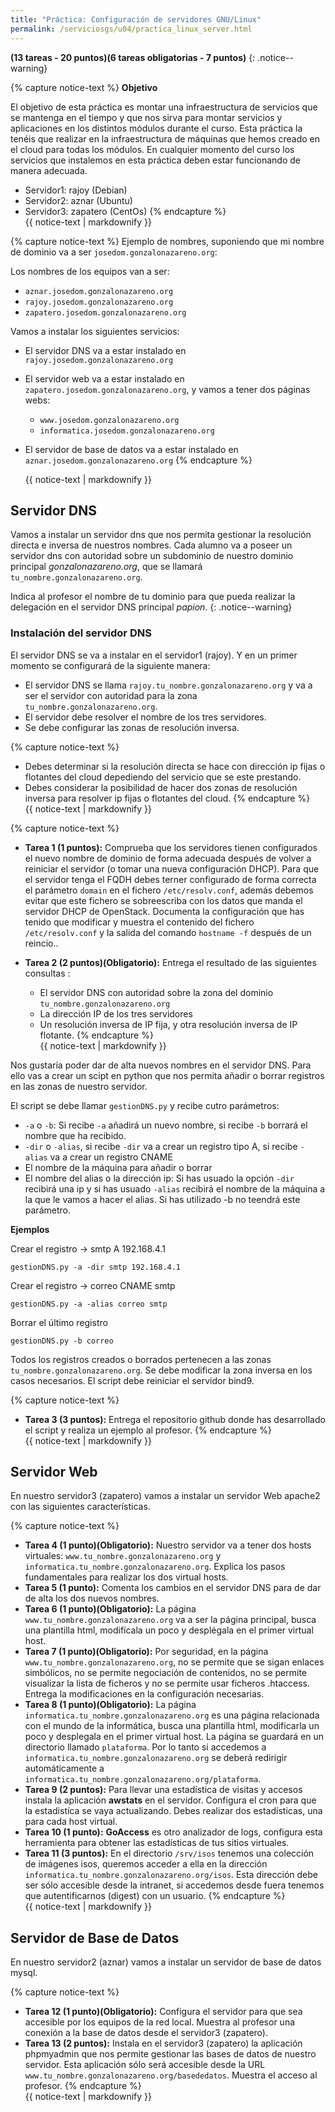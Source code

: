 ```yaml
---
title: "Práctica: Configuración de servidores GNU/Linux"
permalink: /serviciosgs/u04/practica_linux_server.html
---    
```


**(13 tareas - 20 puntos)(6 tareas obligatorias - 7 puntos)**
{: .notice--warning}

{% capture notice-text %}
**Objetivo**

El objetivo de esta práctica es montar una infraestructura de servicios que se mantenga en el tiempo y que nos sirva para montar servicios y aplicaciones en los distintos módulos durante el curso. Esta práctica la tenéis que realizar en la infraestructura de máquinas que hemos creado en el cloud para todas los módulos. En cualquier momento del curso los servicios que instalemos en esta práctica deben estar funcionando de manera adecuada.

* Servidor1: rajoy (Debian)
* Servidor2: aznar (Ubuntu)
* Servidor3: zapatero (CentOs)
{% endcapture %}<div class="notice--warning">{{ notice-text | markdownify }}</div>

{% capture notice-text %}
Ejemplo de nombres, suponiendo que mi nombre de dominio va a ser ``josedom.gonzalonazareno.org``:

Los nombres de los equipos van a ser:

* ``aznar.josedom.gonzalonazareno.org``
* ``rajoy.josedom.gonzalonazareno.org``
* ``zapatero.josedom.gonzalonazareno.org``

Vamos a instalar los siguientes servicios:

* El servidor DNS va a estar instalado en ``rajoy.josedom.gonzalonazareno.org``
* El servidor web va a estar instalado en ``zapatero.josedom.gonzalonazareno.org``, y vamos a tener dos páginas webs:
       
    * ``www.josedom.gonzalonazareno.org``
    * ``informatica.josedom.gonzalonazareno.org``

* El servidor de base de datos va a estar instalado en ``aznar.josedom.gonzalonazareno.org``
{% endcapture %}<div class="notice--warning">{{ notice-text | markdownify }}</div>

## Servidor DNS

Vamos a instalar un servidor dns que nos permita gestionar la resolución directa e inversa de nuestros nombres. Cada alumno va a poseer un servidor dns con autoridad sobre un subdominio de nuestro dominio principal *gonzalonazareno.org*, que se llamará ``tu_nombre.gonzalonazareno.org``.

Indica al profesor el nombre de tu dominio para que pueda realizar la delegación en el servidor DNS principal *papion*.
{: .notice--warning}

### Instalación del servidor DNS

El servidor DNS se va a instalar en el servidor1 (rajoy). Y en un primer momento se configurará de la siguiente manera:

* El servidor DNS se llama ``rajoy.tu_nombre.gonzalonazareno.org`` y va a ser el servidor con autoridad para la zona ``tu_nombre.gonzalonazareno.org``.
* El servidor debe resolver el nombre de los tres servidores.
* Se debe configurar las zonas de resolución inversa.

{% capture notice-text %}
* Debes determinar si la resolución directa se hace con dirección ip fijas o flotantes del cloud depediendo del servicio que se este prestando.
* Debes considerar la posibilidad de hacer dos zonas de resolución inversa para resolver ip fijas o flotantes del cloud.
{% endcapture %}<div class="notice--warning">{{ notice-text | markdownify }}</div>

{% capture notice-text %}
* **Tarea 1 (1 puntos):** Comprueba que los servidores tienen configurados el nuevo nombre de dominio de forma adecuada después de volver a reiniciar el servidor (o tomar una nueva configuración DHCP). Para que el servidor tenga el FQDH debes terner configurado de forma correcta el parámetro `domain` en el fichero ``/etc/resolv.conf``, además debemos evitar que este fichero se sobreescriba con los datos que manda el servidor DHCP de OpenStack. Documenta la configuración que has tenido que modificar y muestra el contenido del fichero ``/etc/resolv.conf`` y la salida del comando ``hostname -f`` después de un reincio..
* **Tarea 2 (2 puntos)(Obligatorio):** Entrega el resultado de las siguientes consultas :

    * El servidor DNS con autoridad sobre la zona del dominio ``tu_nombre.gonzalonazareno.org``
    * La dirección IP de los tres servidores
    * Un resolución inversa de IP fija, y otra resolución inversa de IP flotante.
{% endcapture %}<div class="notice--info">{{ notice-text | markdownify }}</div>

Nos gustaría poder dar de alta nuevos nombres en el servidor DNS. Para ello vas a crear un scipt en python que nos permita añadir o borrar registros en las zonas de nuestro servidor.

El script se debe llamar ``gestionDNS.py`` y recibe cutro parámetros:

* ``-a`` o ``-b``: Si recibe ``-a`` añadirá un nuevo nombre, si recibe ``-b`` borrará el nombre que ha recibido.
* ``-dir`` o ``-alias``, si recibe ``-dir`` va a crear un registro tipo A, si recibe ``-alias`` va a crear un registro CNAME
* El nombre de la máquina para añadir o borrar
* El nombre del alias o la dirección ip: Si has usuado la opción ``-dir`` recibirá una ip y si has usuado ``-alias`` recibirá el nombre de la máquina a la que le vamos a hacer el alias. Si has utilizado -b no teendrá este parámetro.

**Ejemplos**

Crear el registro -> smtp    A    192.168.4.1

    gestionDNS.py -a -dir smtp 192.168.4.1

Crear el registro -> correo      CNAME    smtp	

    gestionDNS.py -a -alias correo smtp

Borrar el último registro

    gestionDNS.py -b correo



Todos los registros creados o borrados pertenecen a las zonas ``tu_nombre.gonzalonazareno.org``. Se debe modificar la zona inversa en los casos necesarios. El script debe reiniciar el servidor bind9.

{% capture notice-text %}
* **Tarea 3 (3 puntos):** Entrega el repositorio github donde has desarrollado el script y realiza un ejemplo al profesor.
{% endcapture %}<div class="notice--info">{{ notice-text | markdownify }}</div>

## Servidor Web

En nuestro servidor3 (zapatero) vamos a instalar un servidor Web apache2 con las siguientes características.

{% capture notice-text %}
* **Tarea 4 (1 punto)(Obligatorio):** Nuestro servidor va  a tener dos hosts virtuales: ``www.tu_nombre.gonzalonazareno.org`` y ``informatica.tu_nombre.gonzalonazareno.org``. Explica los pasos fundamentales para realizar los dos virtual hosts.
* **Tarea 5 (1 punto):** Comenta los cambios en el servidor DNS para de dar de alta los dos nuevos nombres.
* **Tarea 6 (1 punto)(Obligatorio):** La página ``www.tu_nombre.gonzalonazareno.org`` va a ser la página principal, busca una plantilla html, modifícala un poco y desplégala en el primer virtual host. 
* **Tarea 7 (1 punto)(Obligatorio):** Por seguridad, en la página ``www.tu_nombre.gonzalonazareno.org``, no se permite que se sigan enlaces simbólicos, no se permite negociación de contenidos, no se permite visualizar la lista de ficheros y no se permite usar ficheros .htaccess. Entrega la modificaciones en la configuración necesarias.
* **Tarea 8 (1 punto)(Obligatorio):** La página ``informatica.tu_nombre.gonzalonazareno.org`` es una página relacionada con el mundo de la informática, busca una plantilla html, modificarla un poco y desplegala en el primer virtual host. La página se guardará en  un directorio llamado `plataforma`. Por lo tanto si accedemos a ``informatica.tu_nombre.gonzalonazareno.org`` se deberá redirigir automáticamente a ``informatica.tu_nombre.gonzalonazareno.org/plataforma``. 
* **Tarea 9 (2 puntos):** Para llevar una estadística de visitas y accesos instala la aplicación **awstats** en el servidor. Configura el cron para que la estadistíca se vaya actualizando. Debes realizar dos estadísticas, una para cada host virtual.
* **Tarea 10 (1 punto):** **GoAccess** es otro analizador de logs, configura esta herramienta para obtener las estadísticas de tus sitios virtuales.
* **Tarea 11 (3 puntos):** En el directorio ``/srv/isos`` tenemos una colección de imágenes isos, queremos acceder a ella en la dirección ``informatica.tu_nombre.gonzalonazareno.org/isos``. Esta dirección debe ser sólo accesible desde la intranet, si accedemos desde fuera tenemos que autentificarnos (digest) con un usuario.
{% endcapture %}<div class="notice--info">{{ notice-text | markdownify }}</div>

## Servidor de Base de Datos

En nuestro servidor2 (aznar) vamos a instalar un servidor de base de datos mysql.

{% capture notice-text %}
* **Tarea 12 (1 punto)(Obligatorio):** Configura el servidor para que sea accesible por los equipos de la red local. Muestra al profesor una conexión a la base de datos desde el servidor3 (zapatero).
* **Tarea 13 (2 puntos):** Instala en el servidor3 (zapatero) la aplicación phpmyadmin que nos permite gestionar las bases de datos de nuestro servidor. Esta aplicación sólo será accesible desde la URL ``www.tu_nombre.gonzalonazareno.org/basededatos``. Muestra el acceso al profesor.
{% endcapture %}<div class="notice--info">{{ notice-text | markdownify }}</div>